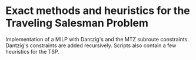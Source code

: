 # Exact methods and heuristics for the Traveling Salesman Problem
Implementation of a MILP with Dantzig's and the MTZ subroute constraints. Dantzig's constraints are added recursively. Scripts also contain a few heuristics for the TSP.
